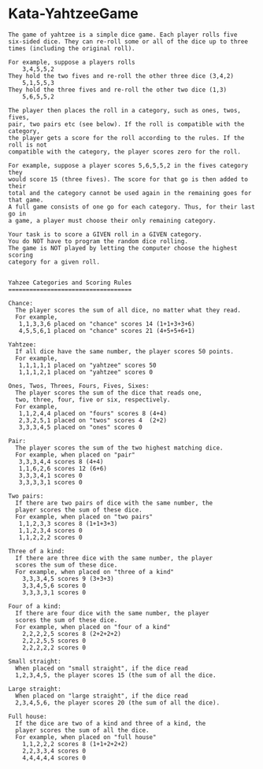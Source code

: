 # Kata-YahtzeeGame
<pre><code>The game of yahtzee is a simple dice game. Each player rolls five
six-sided dice. They can re-roll some or all of the dice up to three
times (including the original roll).

For example, suppose a players rolls
	3,4,5,5,2
They hold the two fives and re-roll the other three dice (3,4,2)
	5,1,5,5,3
They hold the three fives and re-roll the other two dice (1,3)
	5,6,5,5,2

The player then places the roll in a category, such as ones, twos, fives,
pair, two pairs etc (see below). If the roll is compatible with the category,
the player gets a score for the roll according to the rules. If the roll is not
compatible with the category, the player scores zero for the roll.

For example, suppose a player scores 5,6,5,5,2 in the fives category they
would score 15 (three fives). The score for that go is then added to their
total and the category cannot be used again in the remaining goes for that game.
A full game consists of one go for each category. Thus, for their last go in
a game, a player must choose their only remaining category.

Your task is to score a GIVEN roll in a GIVEN category.
You do NOT have to program the random dice rolling.
The game is NOT played by letting the computer choose the highest scoring
category for a given roll.


Yahzee Categories and Scoring Rules
===================================

Chance:
  The player scores the sum of all dice, no matter what they read.
  For example,
   1,1,3,3,6 placed on "chance" scores 14 (1+1+3+3+6)
   4,5,5,6,1 placed on "chance" scores 21 (4+5+5+6+1)

Yahtzee:
  If all dice have the same number, the player scores 50 points.
  For example,
   1,1,1,1,1 placed on "yahtzee" scores 50
   1,1,1,2,1 placed on "yahtzee" scores 0

Ones, Twos, Threes, Fours, Fives, Sixes:
  The player scores the sum of the dice that reads one,
  two, three, four, five or six, respectively.
  For example,
   1,1,2,4,4 placed on "fours" scores 8 (4+4)
   2,3,2,5,1 placed on "twos" scores 4  (2+2)
   3,3,3,4,5 placed on "ones" scores 0

Pair:
  The player scores the sum of the two highest matching dice.
  For example, when placed on "pair"
   3,3,3,4,4 scores 8 (4+4)
   1,1,6,2,6 scores 12 (6+6)
   3,3,3,4,1 scores 0
   3,3,3,3,1 scores 0

Two pairs:
  If there are two pairs of dice with the same number, the
  player scores the sum of these dice.
  For example, when placed on "two pairs"
   1,1,2,3,3 scores 8 (1+1+3+3)
   1,1,2,3,4 scores 0
   1,1,2,2,2 scores 0

Three of a kind:
  If there are three dice with the same number, the player
  scores the sum of these dice.
  For example, when placed on "three of a kind"
	3,3,3,4,5 scores 9 (3+3+3)
	3,3,4,5,6 scores 0
	3,3,3,3,1 scores 0

Four of a kind:
  If there are four dice with the same number, the player
  scores the sum of these dice.
  For example, when placed on "four of a kind"
	2,2,2,2,5 scores 8 (2+2+2+2)
	2,2,2,5,5 scores 0
	2,2,2,2,2 scores 0

Small straight:
  When placed on "small straight", if the dice read
  1,2,3,4,5, the player scores 15 (the sum of all the dice.

Large straight:
  When placed on "large straight", if the dice read
  2,3,4,5,6, the player scores 20 (the sum of all the dice).

Full house:
  If the dice are two of a kind and three of a kind, the
  player scores the sum of all the dice.
  For example, when placed on "full house"
	1,1,2,2,2 scores 8 (1+1+2+2+2)
	2,2,3,3,4 scores 0
	4,4,4,4,4 scores 0
</code></pre>
